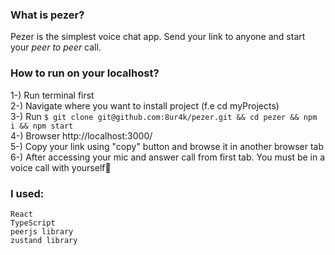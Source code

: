 ### What is pezer?

Pezer is the simplest voice chat app. Send your link to anyone and start your *peer to peer* call.<br>

### How to run on your localhost?

1-) Run terminal first<br>
2-) Navigate where you want to install project (f.e cd myProjects)<br>
3-) Run `$ git clone git@github.com:8ur4k/pezer.git && cd pezer && npm i && npm start`<br>
4-) Browser http://localhost:3000/<br>
5-) Copy your link using "copy" button and browse it in another browser tab<br>
6-) After accessing your mic and answer call from first tab. You must be in a voice call with yourself🎉<br>

### I used:
`React`<br>
`TypeScript`<br>
`peerjs library`<br>
`zustand library`<br>
